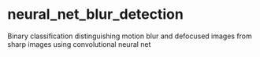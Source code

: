 # neural_net_blur_detection
Binary classification distinguishing motion blur and defocused images from sharp images using convolutional neural net
